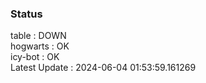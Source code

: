 ### Status


table : DOWN  
hogwarts : OK  
icy-bot : OK  
Latest Update : 2024-06-04 01:53:59.161269
